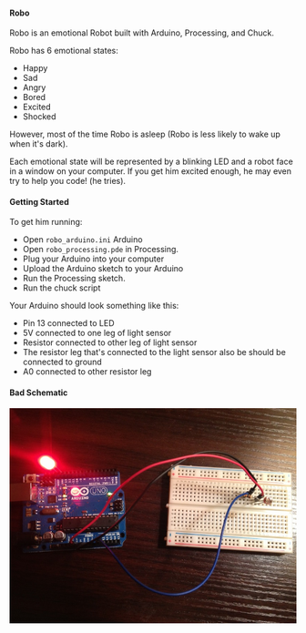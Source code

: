 #### Robo

Robo is an emotional Robot built with Arduino, Processing, and Chuck.

Robo has 6 emotional states:

- Happy
- Sad
- Angry
- Bored
- Excited
- Shocked

However, most of the time Robo is asleep (Robo is less likely to wake up when it's dark).

Each emotional state will be represented by a blinking LED and a robot face in a window on your computer. If you get him excited enough, he may even try to help you code! (he tries).

#### Getting Started

To get him running:
- Open `robo_arduino.ini` Arduino 
- Open `robo_processing.pde` in Processing.
- Plug your Arduino into your computer
- Upload the Arduino sketch to your Arduino
- Run the Processing sketch.
- Run the chuck script


Your Arduino should look something like this:
- Pin 13 connected to LED
- 5V connected to one leg of light sensor
- Resistor connected to other leg of light sensor
- The resistor leg that's connected to the light sensor also be should be connected to ground
- A0 connected to other resistor leg 

#### Bad Schematic

![Bad Schematic](schematic.jpg)
